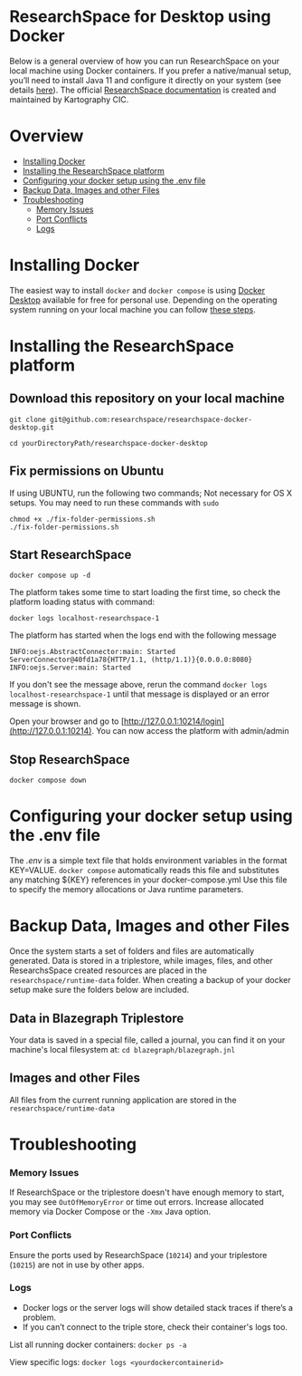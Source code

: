 # ResearchSpace for Desktop using Docker

Below is a general overview of how you can run ResearchSpace on your local machine using Docker containers. If you prefer a native/manual setup, you’ll need to install Java 11 and configure it directly on your system (see details [here](https://documentation.researchspace.org/resource/rsp:Documentation_Download)). The official [ResearchSpace documentation](http://documentation.researchspace.org) is created and maintained by Kartography CIC. 


# Overview

<!--ts-->

- [Installing Docker](#installing)
- [Installing the ResearchSpace platform](#installing-the-researchspace-platform)
- [Configuring your docker setup using the .env file](#configuring-your-docker-setup-using-the-env-file)
- [Backup Data, Images and other Files](#backup-data-images-and-other-files)
- [Troubleshooting](#troubleshooting)   
    * [Memory Issues](#memory-issues)
    * [Port Conflicts](#port-conflicts)  
    * [Logs](#logs)
<!--te-->

# Installing Docker

The easiest way to install ```docker``` and ```docker compose``` is using [Docker Desktop](https://www.docker.com/products/docker-desktop/) available for free for personal use.
Depending on the operating system running on your local machine you can follow [these steps](docker_installations.md).


# Installing the ResearchSpace platform

## Download this repository on your local machine
```git clone git@github.com:researchspace/researchspace-docker-desktop.git```

```cd yourDirectoryPath/researchspace-docker-desktop```

## Fix permissions on Ubuntu
If using UBUNTU, run the following two commands; Not necessary for OS X setups. You may need to run these commands with ```sudo```
```
chmod +x ./fix-folder-permissions.sh
./fix-folder-permissions.sh
```

## Start ResearchSpace 

```docker compose up -d```

The platform takes some time to start loading the first time, so check the platform loading status with command:

```docker logs localhost-researchspace-1```

The platform has started when the logs end with the following message

```INFO:oejs.AbstractConnector:main: Started ServerConnector@40fd1a78{HTTP/1.1, (http/1.1)}{0.0.0.0:8080}```
```INFO:oejs.Server:main: Started```

If you don't see the message above, rerun the command ```docker logs localhost-researchspace-1``` until that message is displayed or an error message is shown.

Open your browser and go to [http://127.0.0.1:10214/login](http://127.0.0.1:10214). You can now access the platform with admin/admin

## Stop ResearchSpace

```docker compose down```


# Configuring your docker setup using the .env file

The *.env* is a simple text file that holds environment variables in the format KEY=VALUE. ```docker compose``` automatically reads this file and substitutes any matching ${KEY} references in your docker-compose.yml
Use this file to specify the memory allocations or Java runtime parameters.

# Backup Data, Images and other Files

Once the system starts a set of folders and files are automatically generated. Data is stored in a triplestore, while images, files, and other ResearchsSpace created resources are placed in the ```researchspace/runtime-data``` folder. 
When creating a backup of your docker setup make sure the folders below are included. 

## Data in Blazegraph Triplestore
Your data is saved in a special file, called a journal, you can find it on your machine's local filesystem at:
```cd blazegraph/blazegraph.jnl```

## Images and other Files 
All files from the current running application are stored in the  ```researchspace/runtime-data```

# Troubleshooting

### Memory Issues
If ResearchSpace or the triplestore doesn't have enough memory to start, you may see `OutOfMemoryError` or time out errors. Increase allocated memory via Docker Compose or the `-Xmx` Java option.

### Port Conflicts  
Ensure the ports used by ResearchSpace (`10214`) and your triplestore (`10215`) are not in use by other apps.

### Logs
- Docker logs or the server logs will show detailed stack traces if there’s a problem.  
- If you can’t connect to the triple store, check their container's logs too.

List all running docker containers:
```docker ps -a```

View specific logs:
```docker logs <yourdockercontainerid>```
